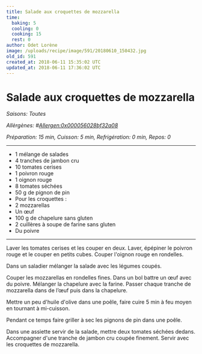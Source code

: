 ```yaml
---
title: Salade aux croquettes de mozzarella
time:
  baking: 5
  cooling: 0
  cooking: 15
  rest: 0
author: Odet Lorène
image: /uploads/recipe/image/591/20180610_150432.jpg
old_id: 591
created_at: 2018-06-11 15:35:02 UTC
updated_at: 2018-06-11 17:36:02 UTC
---
```


# Salade aux croquettes de mozzarella



*Saisons: Toutes*

*Allèrgènes: #<Allergen:0x000056028bf32a08>*

*Préparation: 15 min, Cuisson: 5 min, Refrigération: 0 min, Repos: 0*

---

- 1 mélange de salades
- 4 tranches de jambon cru
- 10 tomates cerises
- 1 poivron rouge
- 1 oignon rouge
- 8 tomates séchées
- 50 g de pignon de pin
- Pour les croquettes :
- 2 mozzarellas
- Un œuf
- 100 g de chapelure sans gluten
- 2 cuillères à soupe de farine sans gluten
- Du poivre

---

Laver les tomates cerises et les couper en deux. Laver, épépiner le poivron rouge et le couper en petits cubes. Couper l'oignon rouge en rondelles.

Dans un saladier mélanger la salade avec les légumes coupés. 

Couper les mozzarellas en rondelles fines. Dans un bol battre un œuf avec du poivre. Mélanger la chapelure avec la farine. Passer chaque tranche de mozzarella dans de l’œuf puis dans la chapelure.

Mettre un peu d'huile d'olive dans une poêle, faire cuire 5 min à feu moyen en tournant à mi-cuisson.

Pendant ce temps faire griller à sec les pignons de pin dans une poêle.

Dans une assiette servir de la salade, mettre deux tomates séchées dedans. Accompagner d'une tranche de jambon cru coupée finement. Servir avec les croquettes de mozzarella.
